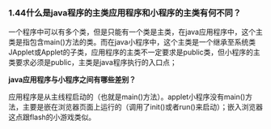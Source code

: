 ### 1.44什么是java程序的主类应用程序和小程序的主类有何不同？

一个程序中可以有多个类，但是只能有一个类是主类，在java应用程序中，这个主类是指包含main()方法的类。而在java小程序中，这个主类是一个继承至系统类JApplet或Applet的子类，应用程序的主类不一定要求是public类，但小程序的主类要求必须是public，主类是java程序执行的入口点；

**java应用程序与小程序之间有哪些差别？**

应用程序是从主线程启动的（也就是main()方法）。applet小程序没有main()方法，主要是嵌在浏览器页面上运行的（调用了init()或者run()来启动）；嵌入浏览器这点跟flash的小游戏类似。